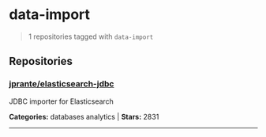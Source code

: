 # data-import

> 1 repositories tagged with `data-import`

## Repositories

### [jprante/elasticsearch-jdbc](https://github.com/jprante/elasticsearch-jdbc)

JDBC importer for Elasticsearch

**Categories:** databases analytics  | **Stars:** 2831

---

